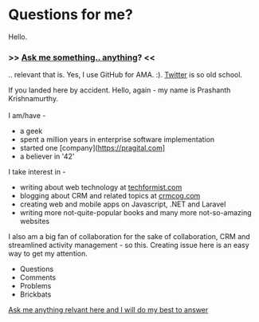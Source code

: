 # Questions for me?

Hello.

### \>\> [Ask me something.. anything](https://github.com/prashanth1k/techformist/issues)? << 
.. relevant that is.
Yes, I use GitHub for AMA. :). [Twitter](https://twitter.com/techformist) is so old school.

If you landed here by accident. Hello, again - my name is Prashanth Krishnamurthy. <br><br>I am/have -
* a geek
* spent a million years in enterprise software implementation
* started one [company](https://pragital.com]
* a believer in '42'

I take interest in -
* writing about web technology at [techformist.com](https://techformist.com)
* blogging about CRM and related topics at [crmcog.com](https://crmcog.com)
* creating web and mobile apps on Javascript, .NET and Laravel
* writing more not-quite-popular books and many more not-so-amazing websites

I also am a big fan of collaboration for the sake of collaboration, CRM and streamlined activity management - so this. Creating issue here is an easy way to get my attention.

* Questions
* Comments
* Problems
* Brickbats

[Ask me anything relvant here and I will do my best to answer](https://github.com/prashanth1k/techformist/issues)


